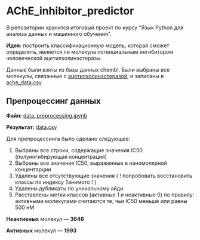 # AChE_inhibitor_predictor

В репозитории хранится итоговый проект по курсу "Язык Python для анализа данных и машинного обучения".

**Идея:** построить классификационную модель, которая сможет определять, является ли молекула потенциальным ингибитором человеческой ацетилхолинэстеразы.

Данные были взяты из базы данных chembl. Были выбраны все молекулы, связанные с [ацетилхолинэстеразой](https://www.ebi.ac.uk/chembl/target_report_card/CHEMBL220/), и записаны в [ache_data.csv](https://github.com/alyferryhalo/AChE_inhibitor_predictor/blob/main/ache_data.csv)

## Препроцессинг данных

**Файл:** [data_preprocessing.ipynb](https://github.com/alyferryhalo/AChE_inhibitor_predictor/blob/main/data_preprocessing.ipynb)

**Результат:** [data.csv](https://github.com/alyferryhalo/AChE_inhibitor_predictor/blob/main/data.csv)

Для препроцессинга было сделано следующее:

1. Выбраны все строки, содержащие значения IC50 (полуингибирующая концентрация)
2. Выбраны все значения IC50, выраженные в наномолярной концентарции
3. Удалены все отсутствующие значения ( ! попробовать восстановить классы по индексу Танимото ! )
4. Удалены дубликаты по уникальному айди
5. Расставлены метки классов (активные 1 и неактивные 0) по правилу: активными молекулами считаются те, чьи IC50 меньше или равны 500 нМ

**Неактивных** молекул — **3646**

**Активных** молекул — **1993**
